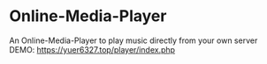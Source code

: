 # Online-Media-Player
An Online-Media-Player to play music directly from your own server  
DEMO: https://yuer6327.top/player/index.php
